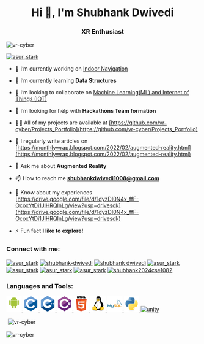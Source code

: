 <h1 align="center">Hi 👋, I'm Shubhank Dwivedi</h1>
<h3 align="center">XR Enthusiast</h3>

<p align="left"> <img src="https://komarev.com/ghpvc/?username=vr-cyber&label=Profile%20views&color=0e75b6&style=flat" alt="vr-cyber" /> </p>

<p align="left"> <a href="https://twitter.com/asur_stark" target="blank"><img src="https://img.shields.io/twitter/follow/asur_stark?logo=twitter&style=for-the-badge" alt="asur_stark" /></a> </p>

- 🔭 I’m currently working on [Indoor Navigation](https://mega.nz/file/NqZyAYbK#JJqbiAMiRV-TNMxWWXB4RnhHn5Gv3-XOnqMS5NlZULA)

- 🌱 I’m currently learning **Data Structures**

- 👯 I’m looking to collaborate on [Machine Learning(ML) and Internet of Things (IOT)](https://github.com/vr-cyber/Projects_Portfolio)

- 🤝 I’m looking for help with **Hackathons Team formation**

- 👨‍💻 All of my projects are available at [https://github.com/vr-cyber/Projects_Portfolio](https://github.com/vr-cyber/Projects_Portfolio)

- 📝 I regularly write articles on [https://monthlywrap.blogspot.com/2022/02/augmented-reality.html](https://monthlywrap.blogspot.com/2022/02/augmented-reality.html)

- 💬 Ask me about **Augmented Reality**

- 📫 How to reach me **shubhankdwivedi1008@gmail.com**

- 📄 Know about my experiences [https://drive.google.com/file/d/1dyzDI0N4x_ffF-OcoxYtDi1JlHRQlnLg/view?usp=drivesdk](https://drive.google.com/file/d/1dyzDI0N4x_ffF-OcoxYtDi1JlHRQlnLg/view?usp=drivesdk)

- ⚡ Fun fact **I like to explore!**

<h3 align="left">Connect with me:</h3>
<p align="left">
<a href="https://twitter.com/asur_stark" target="blank"><img align="center" src="https://raw.githubusercontent.com/rahuldkjain/github-profile-readme-generator/master/src/images/icons/Social/twitter.svg" alt="asur_stark" height="30" width="40" /></a>
<a href="https://linkedin.com/in/shubhank-dwivedi" target="blank"><img align="center" src="https://raw.githubusercontent.com/rahuldkjain/github-profile-readme-generator/master/src/images/icons/Social/linked-in-alt.svg" alt="shubhank-dwivedi" height="30" width="40" /></a>
<a href="https://youtube.com/channel/UCPwTIAJIKKF5ZJmxc6fdrgg" target="blank"><img align="center" src="https://raw.githubusercontent.com/rahuldkjain/github-profile-readme-generator/master/src/images/icons/Social/youtube.svg" alt="shubhank dwivedi" height="30" width="40" /></a>
<a href="https://www.codechef.com/users/asur_stark" target="blank"><img align="center" src="https://cdn.jsdelivr.net/npm/simple-icons@3.1.0/icons/codechef.svg" alt="asur_stark" height="30" width="40" /></a>
<a href="https://www.hackerrank.com/asur_stark" target="blank"><img align="center" src="https://raw.githubusercontent.com/rahuldkjain/github-profile-readme-generator/master/src/images/icons/Social/hackerrank.svg" alt="asur_stark" height="30" width="40" /></a>
<a href="https://codeforces.com/profile/asur_stark" target="blank"><img align="center" src="https://raw.githubusercontent.com/rahuldkjain/github-profile-readme-generator/master/src/images/icons/Social/codeforces.svg" alt="asur_stark" height="30" width="40" /></a>
<a href="https://www.leetcode.com/asur_stark" target="blank"><img align="center" src="https://raw.githubusercontent.com/rahuldkjain/github-profile-readme-generator/master/src/images/icons/Social/leet-code.svg" alt="asur_stark" height="30" width="40" /></a>
<a href="https://auth.geeksforgeeks.org/user/shubhank2024cse1082" target="blank"><img align="center" src="https://raw.githubusercontent.com/rahuldkjain/github-profile-readme-generator/master/src/images/icons/Social/geeks-for-geeks.svg" alt="shubhank2024cse1082" height="30" width="40" /></a>
</p>

<h3 align="left">Languages and Tools:</h3>
<p align="left"> <a href="https://developer.android.com" target="_blank" rel="noreferrer"> <img src="https://raw.githubusercontent.com/devicons/devicon/master/icons/android/android-original-wordmark.svg" alt="android" width="40" height="40"/> </a> <a href="https://www.cprogramming.com/" target="_blank" rel="noreferrer"> <img src="https://raw.githubusercontent.com/devicons/devicon/master/icons/c/c-original.svg" alt="c" width="40" height="40"/> </a> <a href="https://www.w3schools.com/cpp/" target="_blank" rel="noreferrer"> <img src="https://raw.githubusercontent.com/devicons/devicon/master/icons/cplusplus/cplusplus-original.svg" alt="cplusplus" width="40" height="40"/> </a> <a href="https://www.w3schools.com/cs/" target="_blank" rel="noreferrer"> <img src="https://raw.githubusercontent.com/devicons/devicon/master/icons/csharp/csharp-original.svg" alt="csharp" width="40" height="40"/> </a> <a href="https://www.w3.org/html/" target="_blank" rel="noreferrer"> <img src="https://raw.githubusercontent.com/devicons/devicon/master/icons/html5/html5-original-wordmark.svg" alt="html5" width="40" height="40"/> </a> <a href="https://www.linux.org/" target="_blank" rel="noreferrer"> <img src="https://raw.githubusercontent.com/devicons/devicon/master/icons/linux/linux-original.svg" alt="linux" width="40" height="40"/> </a> <a href="https://www.mysql.com/" target="_blank" rel="noreferrer"> <img src="https://raw.githubusercontent.com/devicons/devicon/master/icons/mysql/mysql-original-wordmark.svg" alt="mysql" width="40" height="40"/> </a> <a href="https://www.python.org" target="_blank" rel="noreferrer"> <img src="https://raw.githubusercontent.com/devicons/devicon/master/icons/python/python-original.svg" alt="python" width="40" height="40"/> </a> <a href="https://unity.com/" target="_blank" rel="noreferrer"> <img src="https://www.vectorlogo.zone/logos/unity3d/unity3d-icon.svg" alt="unity" width="40" height="40"/> </a> </p>

<p>&nbsp;<img align="center" src="https://github-readme-stats.vercel.app/api?username=vr-cyber&show_icons=true&locale=en" alt="vr-cyber" /></p>

<p><img align="center" src="https://github-readme-streak-stats.herokuapp.com/?user=vr-cyber&" alt="vr-cyber" /></p>

